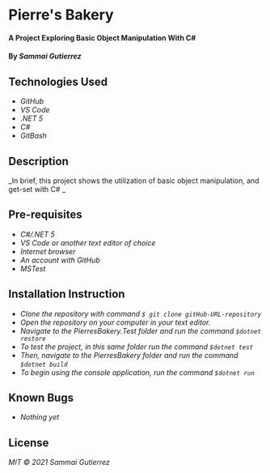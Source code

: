 # Pierre's Bakery

####  A Project Exploring Basic Object Manipulation With C#

#### By _**Sammai Gutierrez**_

## Technologies Used

* _GitHub_
* _VS Code_
* _.NET 5_
* _C#_
* _GitBash_

## Description

_In brief, this project shows the utilization of basic object manipulation, and get-set with C# _

## Pre-requisites

* _C#/.NET 5_
* _VS Code or another text editor of choice_
* _Internet browser_
* _An account with GitHub_
* _MSTest_

## Installation Instruction

* _Clone the repository with command `$ git clone gitHub-URL-repository`_
* _Open the repository on your computer in your text editor._
* _Navigate to the PierresBakery.Test folder and run the command `$dotnet restore`_
* _To test the project, in this same folder run the command `$dotnet test`_
* _Then, navigate to the PierresBakery folder and run the command `$dotnet build`_
* _To begin using the console application, run the command `$dotnet run`_


## Known Bugs

* _Nothing yet_

## License

_MIT &copy; 2021 Sammai Gutierrez_
